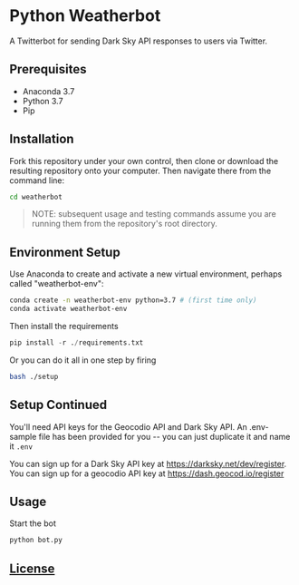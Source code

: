 # Python Weatherbot

A Twitterbot for sending Dark Sky API responses to users via Twitter.

## Prerequisites

  + Anaconda 3.7
  + Python 3.7
  + Pip

## Installation

Fork this repository under your own control, then clone or download the resulting repository onto your computer. Then navigate there from the command line:

```sh
cd weatherbot
```

> NOTE: subsequent usage and testing commands assume you are running them from the repository's root directory.

## Environment Setup

Use Anaconda to create and activate a new virtual environment, perhaps called "weatherbot-env":

```sh
conda create -n weatherbot-env python=3.7 # (first time only)
conda activate weatherbot-env
```

Then install the requirements
```py
pip install -r ./requirements.txt
```

Or you can do it all in one step by firing

```sh
bash ./setup
```

## Setup Continued

You'll need API keys for the Geocodio API and Dark Sky API. An .env-sample file has been provided for you -- you can just duplicate it and name it `.env`

You can sign up for a Dark Sky API key at https://darksky.net/dev/register. You can sign up for a geocodio API key at https://dash.geocod.io/register


## Usage

Start the bot

```sh
python bot.py
```


## [License](LICENSE.md)
